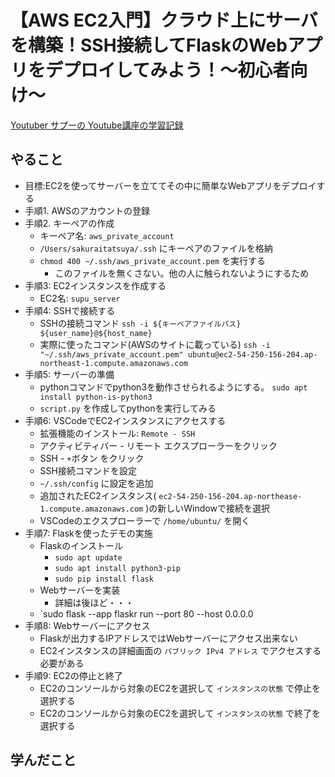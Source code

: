 # 【AWS EC2入門】クラウド上にサーバを構築！SSH接続してFlaskのWebアプリをデプロイしてみよう！〜初心者向け〜

[Youtuber サプーの Youtube講座の学習記録](https://www.youtube.com/watch?v=AGmkG0wJ8LA&list=WL&index=2)

## やること

- 目標:EC2を使ってサーバーを立ててその中に簡単なWebアプリをデプロイする
- 手順1. AWSのアカウントの登録
- 手順2. キーペアの作成
  - キーペア名: `aws_private_account`
  - `/Users/sakuraitatsuya/.ssh` にキーペアのファイルを格納
  - `chmod 400 ~/.ssh/aws_private_account.pem` を実行する
    - このファイルを無くさない。他の人に触られないようにするため
- 手順3: EC2インスタンスを作成する
  - EC2名: `supu_server`
- 手順4: SSHで接続する
  - SSHの接続コマンド `ssh -i ${キーペアファイルパス} ${user_name}@${host_name}`
  - 実際に使ったコマンド(AWSのサイトに載っている) `ssh -i "~/.ssh/aws_private_account.pem" ubuntu@ec2-54-250-156-204.ap-northeast-1.compute.amazonaws.com`
- 手順5: サーバーの準備
  - pythonコマンドでpython3を動作させられるようにする。 `sudo apt install python-is-python3`
  - `script.py` を作成してpythonを実行してみる
- 手順6: VSCodeでEC2インスタンスにアクセスする
  - 拡張機能のインストール: `Remote - SSH`
  - アクティビティバー - リモート エクスプローラーをクリック
  - SSH - `+`ボタン をクリック
  - SSH接続コマンドを設定
  - `~/.ssh/config` に設定を追加
  - 追加されたEC2インスタンス( `ec2-54-250-156-204.ap-northease-1.compute.amazonaws.com` )の新しいWindowで接続を選択
  - VSCodeのエクスプローラーで `/home/ubuntu/` を開く
- 手順7: Flaskを使ったデモの実施
  - Flaskのインストール
    - `sudo apt update`
    - `sudo apt install python3-pip`
    - `sudo pip install flask`
  - Webサーバーを実装
    - 詳細は後ほど・・・
  - `sudo flask --app flaskr run --port 80 --host 0.0.0.0
- 手順8: Webサーバーにアクセス
  - Flaskが出力するIPアドレスではWebサーバーにアクセス出来ない
  - EC2インスタンスの詳細画面の `パブリック IPv4 アドレス` でアクセスする必要がある
- 手順9: EC2の停止と終了
  - EC2のコンソールから対象のEC2を選択して `インスタンスの状態` で停止を選択する
  - EC2のコンソールから対象のEC2を選択して `インスタンスの状態` で終了を選択する

## 学んだこと

